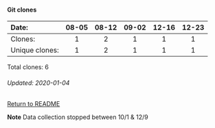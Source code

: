#### Git clones
Date:    |        08-05   |       08-12   |       09-02  |  12-16  |  12-23
|:---    |:---:   |:---:  |:---:  |:---:  |:---:
Clones:  |        1       |       2       |       1      |  1      |  1
Unique   clones:  |       1       |       2       |      1  |      1  |      1

Total clones: 6
###### Updated: 2020-01-04

[Return to README](https://github.com/BradleyA/Start-registry-v2-script.1.0/blob/master/README.md#traffic)

**Note**  Data collection stopped between 10/1 & 12/9
